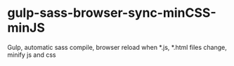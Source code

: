 # gulp-sass-browser-sync-minCSS-minJS
Gulp, automatic sass compile, browser reload when *.js, *.html files change, minify js and css
